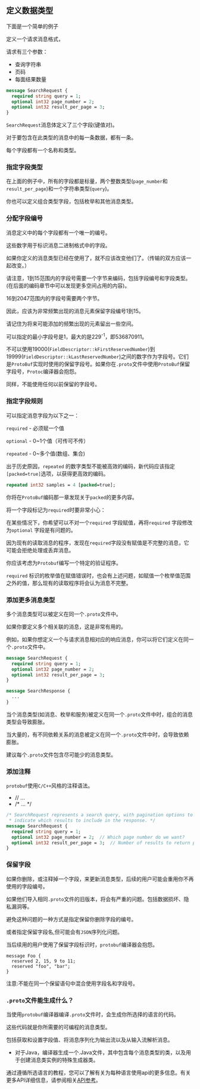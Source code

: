 ## 定义数据类型

下面是一个简单的例子

定义一个请求消息格式，

请求有三个参数：

- 查询字符串
- 页码
- 每面结果数量

```protobuf
message SearchRequest {
  required string query = 1;
  optional int32 page_number = 2;
  optional int32 result_per_page = 3;
}
```

`SearchRequest`消息体定义了三个字段(键值对)。

对于要包含在此类型的消息中的每一条数据，都有一条。

每个字段都有一个名称和类型。

### 指定字段类型

在上面的例子中，所有的字段都是标量，两个整数类型(`page_number`和`result_per_page`)和一个字符串类型(`query`)。

你也可以定义组合类型字段，包括枚举和其他消息类型。

### 分配字段编号

消息定义中的每个字段都有一个唯一的编号。

这些数字用于标识消息二进制格式中的字段。

如果你定义的消息类型已经在使用了，就不应该改变他们了。（传输的双方应该一起改变。）

请注意，1到15范围内的字段号需要一个字节来编码，包括字段编号和字段类型。(在后面的编码章节中可以发现更多空间占用的内容)。

16到2047范围内的字段号需要两个字节。

因此，应该为非常频繁出现的消息元素保留字段编号1到15。

请记住为将来可能添加的频繁出现的元素留出一些空间。

可以指定的最小字段号是1，最大的是229<sup>-1</sup>，即536870911。

不可以使用19000(`FieldDescriptor::kFirstReservedNumber`)到19999(`FieldDescriptor::kLastReservedNumber`)之间的数字作为字段号。它们是`ProtoBuf`实现时使用的保留字段号。如果你在`.proto`文件中使用`ProtoBuf`保留字段号，`Protoc`编译器会抱怨。

同样，不能使用任何以前保留的字段号。

### 指定字段规则

可以指定消息字段为以下之一：

`required` - 必须赋一个值

`optional` - 0~1个值（可传可不传）

`repeated` - 0~多个值(数组、集合)

出于历史原因，`repeated` 的数字类型不能被高效的编码，新代码应该指定`[packed=true]`选项，以获得更高效的编码。

```protobuf
repeated int32 samples = 4 [packed=true];
```

你将在`ProtoBuf`编码那一章发现关于`packed`的更多内容。

将一个字段标记为`required`时要非常小心：

在某些情况下，你希望可以不对一个`required` 字段赋值，再将`required` 字段修改为`optional` 字段是有问题的。

因为现有的读取消息的程序，发现在`required`字段没有赋值是不完整的消息，它可能会拒绝处理或丢弃消息。

你应该考虑为`Protobuf`编写一个特定的验证程序。

`required` 标识的枚举值在赋值错误时，也会有上述问题，如赋值一个枚举值范围之外的值，那么现有的读取程序将会认为消息不完整。

### 添加更多消息类型

多个消息类型可以被定义在同一个`.proto`文件中。

如果你要定义多个相关联的消息，这是非常有用的。

例如，如果你想定义一个与请求消息相对应的响应消息，你可以将它们定义在同一个`.proto`文件中。

```protobuf
message SearchRequest {
  required string query = 1;
  optional int32 page_number = 2;
  optional int32 result_per_page = 3;
}

message SearchResponse {
  ...
}
```

当个消息类型(如消息、枚举和服务)被定义在同一个`.proto`文件中时，组合的消息类型会导致膨胀。

当大量的，有不同依赖关系的消息被定义在同一个`.proto`文件中时，会导致依赖膨胀。

建议每个`.proto`文件包含尽可能少的消息类型。

### 添加注释

`protobuf`使用`C/C++`风格的注释语法。

- // ...
- /* ... */

```protobuf
/* SearchRequest represents a search query, with pagination options to
 * indicate which results to include in the response. */
message SearchRequest {
  required string query = 1;
  optional int32 page_number = 2;  // Which page number do we want?
  optional int32 result_per_page = 3;  // Number of results to return per page.
}
```

### 保留字段

如果你删除，或注释掉一个字段，来更新消息类型，后续的用户可能会重用你不再使用的字段编号。

如果他们导入相同`.proto`文件的旧版本，将会有严重的问题。包括数据损坏、隐私漏洞等。

避免这种问题的一种方式是指定保留你删除字段的编号。

或者指定保留字段名,但可能会有`JSON`序列化问题。

当后续用的用户使用了保留字段标识时，`protobuf`编译器会抱怨。

```
message Foo {
  reserved 2, 15, 9 to 11;
  reserved "foo", "bar";
}
```

注意:不能在同一个保留语句中混合使用字段名和字段号。

### `.proto`文件能生成什么？

当使用`protobuf`编译器编译`.proto`文件时，会生成你所选择的语言的代码。

这些代码就是你所需要的可编程的消息类型。

包括获取和设置字段值、将消息序列化为输出流以及从输入流解析消息。

- 对于Java，编译器生成一个.Java文件，其中包含每个消息类型的类，以及用于创建消息类实例的特殊生成器类。

通过遵循所选语言的教程，您可以了解有关为每种语言使用api的更多信息。有关更多API详细信息，请参阅相关[API参考](https://developers.google.com/protocol-buffers/docs/reference/java-generated)。



